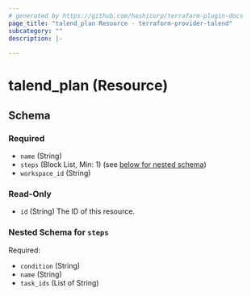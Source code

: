 ```yaml
---
# generated by https://github.com/hashicorp/terraform-plugin-docs
page_title: "talend_plan Resource - terraform-provider-talend"
subcategory: ""
description: |-
  
---
```


# talend_plan (Resource)





<!-- schema generated by tfplugindocs -->
## Schema

### Required

- `name` (String)
- `steps` (Block List, Min: 1) (see [below for nested schema](#nestedblock--steps))
- `workspace_id` (String)

### Read-Only

- `id` (String) The ID of this resource.

<a id="nestedblock--steps"></a>
### Nested Schema for `steps`

Required:

- `condition` (String)
- `name` (String)
- `task_ids` (List of String)


